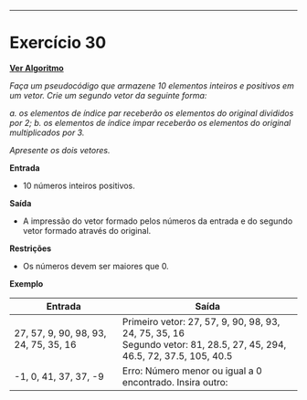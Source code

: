 ---
# Exercício 30

[**Ver Algoritmo**](Algoritmo30.md)

*Faça um pseudocódigo que armazene 10 elementos inteiros e positivos em um vetor. Crie um segundo vetor da seguinte forma:*

*a. os elementos de índice par receberão os elementos do original divididos por 2;*
*b. os elementos de índice ímpar receberão os elementos do original multiplicados por 3.*

*Apresente os dois vetores.*

**Entrada**

- 10 números inteiros positivos.

**Saída**

- A impressão do vetor formado pelos números da entrada e do segundo vetor formado através do original.

**Restrições**

- Os números devem ser maiores que 0.

**Exemplo**


| Entrada                                | Saída                                                         |
|----------------------------------------|---------------------------------------------------------------|
| 27, 57, 9, 90, 98, 93, 24, 75, 35, 16   | Primeiro vetor: 27, 57, 9, 90, 98, 93, 24, 75, 35, 16 <br> Segundo vetor: 81, 28.5, 27, 45, 294, 46.5, 72, 37.5, 105, 40.5 |
| -1, 0, 41, 37, 37, -9                   | Erro: Número menor ou igual a 0 encontrado. Insira outro:    |
